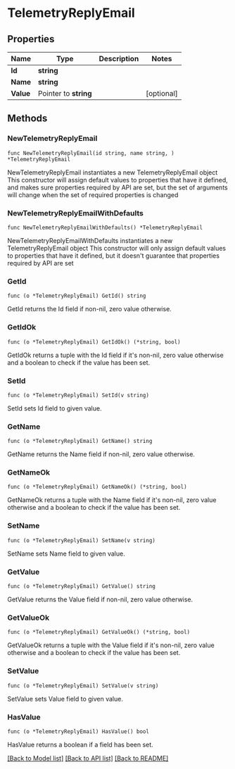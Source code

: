 # TelemetryReplyEmail

## Properties

Name | Type | Description | Notes
------------ | ------------- | ------------- | -------------
**Id** | **string** |  | 
**Name** | **string** |  | 
**Value** | Pointer to **string** |  | [optional] 

## Methods

### NewTelemetryReplyEmail

`func NewTelemetryReplyEmail(id string, name string, ) *TelemetryReplyEmail`

NewTelemetryReplyEmail instantiates a new TelemetryReplyEmail object
This constructor will assign default values to properties that have it defined,
and makes sure properties required by API are set, but the set of arguments
will change when the set of required properties is changed

### NewTelemetryReplyEmailWithDefaults

`func NewTelemetryReplyEmailWithDefaults() *TelemetryReplyEmail`

NewTelemetryReplyEmailWithDefaults instantiates a new TelemetryReplyEmail object
This constructor will only assign default values to properties that have it defined,
but it doesn't guarantee that properties required by API are set

### GetId

`func (o *TelemetryReplyEmail) GetId() string`

GetId returns the Id field if non-nil, zero value otherwise.

### GetIdOk

`func (o *TelemetryReplyEmail) GetIdOk() (*string, bool)`

GetIdOk returns a tuple with the Id field if it's non-nil, zero value otherwise
and a boolean to check if the value has been set.

### SetId

`func (o *TelemetryReplyEmail) SetId(v string)`

SetId sets Id field to given value.


### GetName

`func (o *TelemetryReplyEmail) GetName() string`

GetName returns the Name field if non-nil, zero value otherwise.

### GetNameOk

`func (o *TelemetryReplyEmail) GetNameOk() (*string, bool)`

GetNameOk returns a tuple with the Name field if it's non-nil, zero value otherwise
and a boolean to check if the value has been set.

### SetName

`func (o *TelemetryReplyEmail) SetName(v string)`

SetName sets Name field to given value.


### GetValue

`func (o *TelemetryReplyEmail) GetValue() string`

GetValue returns the Value field if non-nil, zero value otherwise.

### GetValueOk

`func (o *TelemetryReplyEmail) GetValueOk() (*string, bool)`

GetValueOk returns a tuple with the Value field if it's non-nil, zero value otherwise
and a boolean to check if the value has been set.

### SetValue

`func (o *TelemetryReplyEmail) SetValue(v string)`

SetValue sets Value field to given value.

### HasValue

`func (o *TelemetryReplyEmail) HasValue() bool`

HasValue returns a boolean if a field has been set.


[[Back to Model list]](../README.md#documentation-for-models) [[Back to API list]](../README.md#documentation-for-api-endpoints) [[Back to README]](../README.md)


